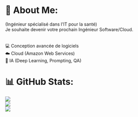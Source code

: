 # 💫 About Me:
(Ingénieur spécialisé dans l’IT pour la santé)<br>Je souhaite devenir votre prochain Ingénieur Software/Cloud.<br><br><br>💻 Conception avancée de logiciels<br>☁️ Cloud (Amazon Web Services)<br>🤖 IA (Deep Learning, Prompting, QA)

# 📊 GitHub Stats:
![](https://github-readme-stats.vercel.app/api?username=Jagaesh&theme=dark&hide_border=false&include_all_commits=false&count_private=false)<br/>
![](https://nirzak-streak-stats.vercel.app/?user=Jagaesh&theme=dark&hide_border=false)<br/>
![](https://github-readme-stats.vercel.app/api/top-langs/?username=Jagaesh&theme=dark&hide_border=false&include_all_commits=false&count_private=false&layout=compact)
